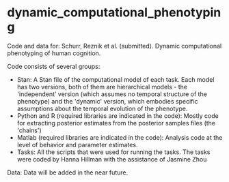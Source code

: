 # dynamic_computational_phenotyping
Code and data for: Schurr, Reznik et al. (submitted). Dynamic computational phenotyping of human cognition.

Code consists of several groups:
- Stan: A Stan file of the computational model of each task. Each model has two versions, both of them are hierarchical models - the 'independent' version (which assumes no temporal structure of the phenotype) and the 'dynamic' version, which embodies specific assumptions about the temporal evolution of the phenotype.
- Python and R (required libraries are indicated in the code): Mostly code for extracting posterior estimates from the posterior samples files (the 'chains') 
- Matlab (required libraries are indicated in the code): Analysis code at the level of behavior and parameter estimates.
- Tasks: All the scripts that were used for running the tasks. The tasks were coded by Hanna Hillman with the assistance of Jasmine Zhou

Data: Data will be added in the near future.
